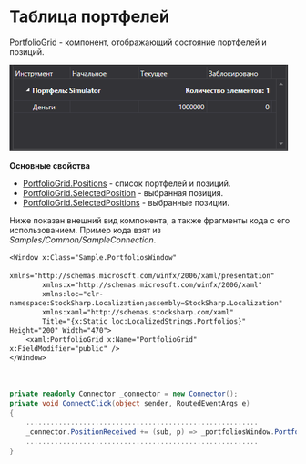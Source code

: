 # Таблица портфелей

[PortfolioGrid](xref:StockSharp.Xaml.PortfolioGrid) \- компонент, отображающий состояние портфелей и позиций. 

![GUI PortfolioGrid](../../../../images/gui_portfoliogrid.png)

**Основные свойства**

- [PortfolioGrid.Positions](xref:StockSharp.Xaml.PortfolioGrid.Positions) \- список портфелей и позиций.
- [PortfolioGrid.SelectedPosition](xref:StockSharp.Xaml.PortfolioGrid.SelectedPosition) \- выбранная позиция.
- [PortfolioGrid.SelectedPositions](xref:StockSharp.Xaml.PortfolioGrid.SelectedPositions) \- выбранные позиции.

Ниже показан внешний вид компонента, а также фрагменты кода с его использованием. Пример кода взят из *Samples\/Common\/SampleConnection*.

```xaml
<Window x:Class="Sample.PortfoliosWindow"
		xmlns="http://schemas.microsoft.com/winfx/2006/xaml/presentation"
		xmlns:x="http://schemas.microsoft.com/winfx/2006/xaml"
		xmlns:loc="clr-namespace:StockSharp.Localization;assembly=StockSharp.Localization"
		xmlns:xaml="http://schemas.stocksharp.com/xaml"
		Title="{x:Static loc:LocalizedStrings.Portfolios}" Height="200" Width="470">
	<xaml:PortfolioGrid x:Name="PortfolioGrid" x:FieldModifier="public" />
</Window>
	  				
```
```cs
				  
private readonly Connector _connector = new Connector();
private void ConnectClick(object sender, RoutedEventArgs e)
{
	.........................................................				
	_connector.PositionReceived += (sub, p) => _portfoliosWindow.PortfolioGrid.Positions.TryAdd(position);
	.........................................................
}
	  				
```
